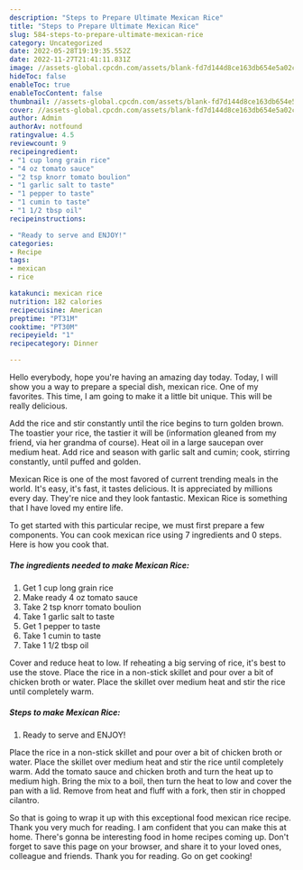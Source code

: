 ```yaml
---
description: "Steps to Prepare Ultimate Mexican Rice"
title: "Steps to Prepare Ultimate Mexican Rice"
slug: 584-steps-to-prepare-ultimate-mexican-rice
category: Uncategorized
date: 2022-05-28T19:19:35.552Z
date: 2022-11-27T21:41:11.831Z
image: //assets-global.cpcdn.com/assets/blank-fd7d144d8ce163db654e5a02c40b08a2775adb7897d16e4062681dc7e1b2800f.png
hideToc: false
enableToc: true
enableTocContent: false
thumbnail: //assets-global.cpcdn.com/assets/blank-fd7d144d8ce163db654e5a02c40b08a2775adb7897d16e4062681dc7e1b2800f.png
cover: //assets-global.cpcdn.com/assets/blank-fd7d144d8ce163db654e5a02c40b08a2775adb7897d16e4062681dc7e1b2800f.png
author: Admin
authorAv: notfound
ratingvalue: 4.5
reviewcount: 9
recipeingredient:
- "1 cup long grain rice"
- "4 oz tomato sauce"
- "2 tsp knorr tomato boulion"
- "1 garlic salt to taste"
- "1 pepper to taste"
- "1 cumin to taste"
- "1 1/2 tbsp oil"
recipeinstructions:

- "Ready to serve and ENJOY!"
categories:
- Recipe
tags:
- mexican
- rice

katakunci: mexican rice 
nutrition: 182 calories
recipecuisine: American
preptime: "PT31M"
cooktime: "PT30M"
recipeyield: "1"
recipecategory: Dinner

---
```



Hello everybody, hope you're having an amazing day today. Today, I will show you a way to prepare a special dish, mexican rice. One of my favorites. This time, I am going to make it a little bit unique. This will be really delicious.

Add the rice and stir constantly until the rice begins to turn golden brown. The toastier your rice, the tastier it will be (information gleaned from my friend, via her grandma of course). Heat oil in a large saucepan over medium heat. Add rice and season with garlic salt and cumin; cook, stirring constantly, until puffed and golden.

Mexican Rice is one of the most favored of current trending meals in the world. It's easy, it's fast, it tastes delicious. It is appreciated by millions every day. They're nice and they look fantastic. Mexican Rice is something that I have loved my entire life.


To get started with this particular recipe, we must first prepare a few components. You can cook mexican rice using 7 ingredients and 0 steps. Here is how you cook that.

<!--inarticleads1-->

##### The ingredients needed to make Mexican Rice:

1. Get 1 cup long grain rice
1. Make ready 4 oz tomato sauce
1. Take 2 tsp knorr tomato boulion
1. Take 1 garlic salt to taste
1. Get 1 pepper to taste
1. Take 1 cumin to taste
1. Take 1 1/2 tbsp oil


Cover and reduce heat to low. If reheating a big serving of rice, it&#39;s best to use the stove. Place the rice in a non-stick skillet and pour over a bit of chicken broth or water. Place the skillet over medium heat and stir the rice until completely warm. 

<!--inarticleads2-->

##### Steps to make Mexican Rice:


1. Ready to serve and ENJOY!

Place the rice in a non-stick skillet and pour over a bit of chicken broth or water. Place the skillet over medium heat and stir the rice until completely warm. Add the tomato sauce and chicken broth and turn the heat up to medium high. Bring the mix to a boil, then turn the heat to low and cover the pan with a lid. Remove from heat and fluff with a fork, then stir in chopped cilantro. 

So that is going to wrap it up with this exceptional food mexican rice recipe. Thank you very much for reading. I am confident that you can make this at home. There's gonna be interesting food in home recipes coming up. Don't forget to save this page on your browser, and share it to your loved ones, colleague and friends. Thank you for reading. Go on get cooking!
